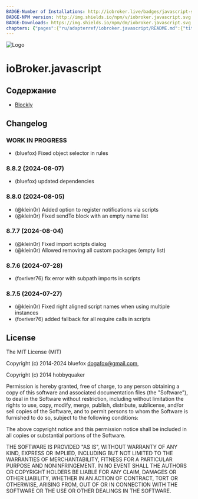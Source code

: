 ```yaml
---
BADGE-Number of Installations: http://iobroker.live/badges/javascript-stable.svg
BADGE-NPM version: http://img.shields.io/npm/v/iobroker.javascript.svg
BADGE-Downloads: https://img.shields.io/npm/dm/iobroker.javascript.svg
chapters: {"pages":{"ru/adapterref/iobroker.javascript/README.md":{"title":{"ru":"ioBroker.javascript"},"content":"ru/adapterref/iobroker.javascript/README.md"},"ru/adapterref/iobroker.javascript/blockly.md":{"title":{"ru":"Содержание"},"content":"ru/adapterref/iobroker.javascript/blockly.md"}}}
---
```

![Logo](../../admin/javascript.png)

# ioBroker.javascript

## Содержание

- [Blockly](blockly.md)

## Changelog
<!--
	### **WORK IN PROGRESS**
-->
### **WORK IN PROGRESS**
* (bluefox) Fixed object selector in rules

### 8.8.2 (2024-08-07)
* (bluefox) updated dependencies

### 8.8.0 (2024-08-05)
* (@klein0r) Added option to register notifications via scripts
* (@klein0r) Fixed sendTo block with an empty name list

### 8.7.7 (2024-08-04)
* (@klein0r) Fixed import scripts dialog
* (@klein0r) Allowed removing all custom packages (empty list)

### 8.7.6 (2024-07-28)
* (foxriver76) fix error with subpath imports in scripts

### 8.7.5 (2024-07-27)
* (@klein0r) Fixed right aligned script names when using multiple instances
* (foxriver76) added fallback for all require calls in scripts

## License
The MIT License (MIT)

Copyright (c) 2014-2024 bluefox <dogafox@gmail.com>,

Copyright (c) 2014      hobbyquaker

Permission is hereby granted, free of charge, to any person obtaining a copy
of this software and associated documentation files (the "Software"), to deal
in the Software without restriction, including without limitation the rights
to use, copy, modify, merge, publish, distribute, sublicense, and/or sell
copies of the Software, and to permit persons to whom the Software is
furnished to do so, subject to the following conditions:

The above copyright notice and this permission notice shall be included in
all copies or substantial portions of the Software.

THE SOFTWARE IS PROVIDED "AS IS", WITHOUT WARRANTY OF ANY KIND, EXPRESS OR
IMPLIED, INCLUDING BUT NOT LIMITED TO THE WARRANTIES OF MERCHANTABILITY,
FITNESS FOR A PARTICULAR PURPOSE AND NONINFRINGEMENT. IN NO EVENT SHALL THE
AUTHORS OR COPYRIGHT HOLDERS BE LIABLE FOR ANY CLAIM, DAMAGES OR OTHER
LIABILITY, WHETHER IN AN ACTION OF CONTRACT, TORT OR OTHERWISE, ARISING FROM,
OUT OF OR IN CONNECTION WITH THE SOFTWARE OR THE USE OR OTHER DEALINGS IN
THE SOFTWARE.